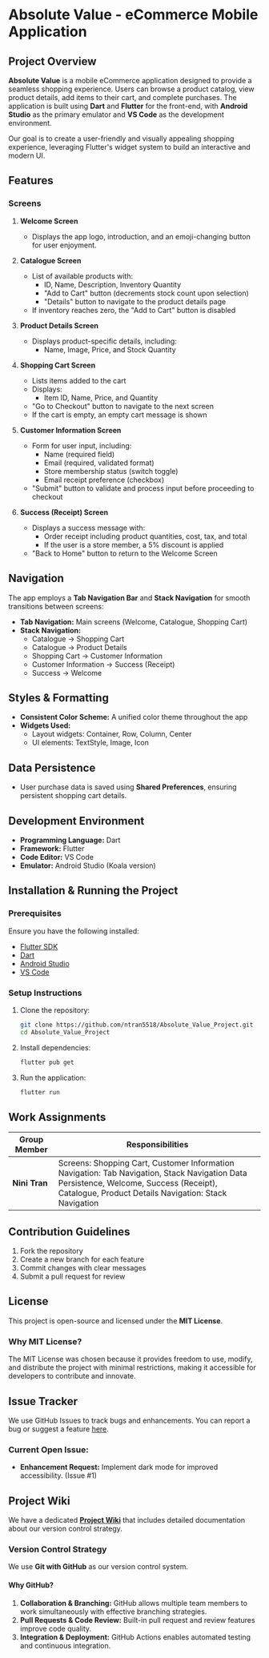 # Absolute Value - eCommerce Mobile Application

## Project Overview

**Absolute Value** is a mobile eCommerce application designed to provide a seamless shopping experience. Users can browse a product catalog, view product details, add items to their cart, and complete purchases. The application is built using **Dart** and **Flutter** for the front-end, with **Android Studio** as the primary emulator and **VS Code** as the development environment.

Our goal is to create a user-friendly and visually appealing shopping experience, leveraging Flutter's widget system to build an interactive and modern UI.

## Features

### Screens

1. **Welcome Screen**
   - Displays the app logo, introduction, and an emoji-changing button for user enjoyment.

2. **Catalogue Screen**
   - List of available products with:
     - ID, Name, Description, Inventory Quantity
     - "Add to Cart" button (decrements stock count upon selection)
     - "Details" button to navigate to the product details page
   - If inventory reaches zero, the "Add to Cart" button is disabled

3. **Product Details Screen**
   - Displays product-specific details, including:
     - Name, Image, Price, and Stock Quantity

4. **Shopping Cart Screen**
   - Lists items added to the cart
   - Displays:
     - Item ID, Name, Price, and Quantity
   - "Go to Checkout" button to navigate to the next screen
   - If the cart is empty, an empty cart message is shown

5. **Customer Information Screen**
   - Form for user input, including:
     - Name (required field)
     - Email (required, validated format)
     - Store membership status (switch toggle)
     - Email receipt preference (checkbox)
   - "Submit" button to validate and process input before proceeding to checkout

6. **Success (Receipt) Screen**
   - Displays a success message with:
     - Order receipt including product quantities, cost, tax, and total
     - If the user is a store member, a 5% discount is applied
   - "Back to Home" button to return to the Welcome Screen

## Navigation

The app employs a **Tab Navigation Bar** and **Stack Navigation** for smooth transitions between screens:

- **Tab Navigation:** Main screens (Welcome, Catalogue, Shopping Cart)
- **Stack Navigation:**
  - Catalogue → Shopping Cart
  - Catalogue → Product Details
  - Shopping Cart → Customer Information
  - Customer Information → Success (Receipt)
  - Success → Welcome

## Styles & Formatting

- **Consistent Color Scheme:** A unified color theme throughout the app
- **Widgets Used:**
  - Layout widgets: Container, Row, Column, Center
  - UI elements: TextStyle, Image, Icon

## Data Persistence

- User purchase data is saved using **Shared Preferences**, ensuring persistent shopping cart details.

## Development Environment

- **Programming Language:** Dart
- **Framework:** Flutter
- **Code Editor:** VS Code
- **Emulator:** Android Studio (Koala version)

## Installation & Running the Project

### Prerequisites

Ensure you have the following installed:

- [Flutter SDK](https://flutter.dev/docs/get-started/install)
- [Dart](https://dart.dev/get-dart)
- [Android Studio](https://developer.android.com/studio)
- [VS Code](https://code.visualstudio.com/)

### Setup Instructions

1. Clone the repository:
   ```bash
   git clone https://github.com/ntran5518/Absolute_Value_Project.git
   cd Absolute_Value_Project
   ```
2. Install dependencies:
   ```bash
   flutter pub get
   ```
3. Run the application:
   ```bash
   flutter run
   ```

## Work Assignments

| Group Member    | Responsibilities                                                                                             |
| --------------- | ------------------------------------------------------------------------------------------------------------ |
| **Nini Tran**   | Screens: Shopping Cart, Customer Information  Navigation: Tab Navigation, Stack Navigation  Data Persistence, Welcome, Success (Receipt), Catalogue, Product Details  Navigation: Stack Navigation |

## Contribution Guidelines

1. Fork the repository
2. Create a new branch for each feature
3. Commit changes with clear messages
4. Submit a pull request for review

## License

This project is open-source and licensed under the **MIT License**.

### Why MIT License?
The MIT License was chosen because it provides freedom to use, modify, and distribute the project with minimal restrictions, making it accessible for developers to contribute and innovate.

## Issue Tracker

We use GitHub Issues to track bugs and enhancements. You can report a bug or suggest a feature [here](https://github.com/ntran5518/Absolute_Value_Project/issues).

### Current Open Issue:
- **Enhancement Request:** Implement dark mode for improved accessibility. (Issue #1)

## Project Wiki

We have a dedicated **[Project Wiki](https://github.com/ntran5518/Absolute_Value_Project/wiki)** that includes detailed documentation about our version control strategy.

### Version Control Strategy

We use **Git with GitHub** as our version control system.

#### Why GitHub?
1. **Collaboration & Branching:** GitHub allows multiple team members to work simultaneously with effective branching strategies.
2. **Pull Requests & Code Review:** Built-in pull request and review features improve code quality.
3. **Integration & Deployment:** GitHub Actions enables automated testing and continuous integration.

